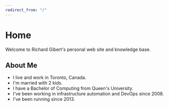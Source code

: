 ```yaml
---
redirect_from: "/"
---
```


# Home

Welcome to Richard Gibert's personal web site and knowledge base.

## About Me

- I live and work in Toronto, Canada.
- I'm married with 2 kids.
- I have a Bachelor of Computing from Queen's University.
- I've been working in infrastructure automation and DevOps since 2008.
- I've been running since 2013.
